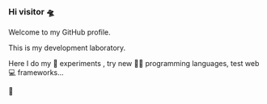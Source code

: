 ### Hi visitor 🛸

Welcome to my GitHub profile. 

This is my development laboratory. 

Here I do my 🧪 experiments , try new 👨‍💻 programming languages, test web 💻 frameworks...

<!--
**alv67/alv67** is a ✨ _special_ ✨ repository because its `README.md` (this file) appears on your GitHub profile.

Here are some ideas to get you started:

- 🔭 I’m currently working on ...
- 🌱 I’m currently learning ...
- 👯 I’m looking to collaborate on ...
- 🤔 I’m looking for help with ...
- 💬 Ask me about ...
- 📫 How to reach me: ...
- 😄 Pronouns: ...
- ⚡ Fun fact: ...
-->👋
